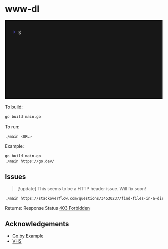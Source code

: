# www-dl

![](./assets/demo.gif)

To build:

```bash
go build main.go
```

To run:

```bash
./main <URL>
```

Example:

```bash
go build main.go
./main https://go.dev/
```

## Issues

> [!update] This seems to be a HTTP header issue. Will fix soon!

```bash
./main https://stackoverflow.com/questions/34530237/find-files-in-a-directory-containing-desired-string-in-python
```

Returns: Response Status [403 Forbidden](https://developer.mozilla.org/en-US/docs/Web/HTTP/Reference/Status/403)

## Acknowledgements

- [Go by Example](https://gobyexample.com/)
- [VHS](https://github.com/charmbracelet/vhs)
